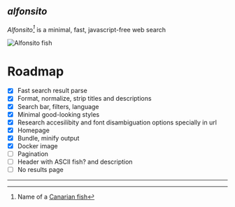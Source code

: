 ## *alfonsito*

*Alfonsito[^1]* is a minimal, fast, javascript-free web search

![Alfonsito fish](.github/alfonsito.jpg)

# Roadmap

- [X] Fast search result parse
- [X] Format, normalize, strip titles and descriptions
- [X] Search bar, filters, language
- [X] Minimal good-looking styles
- [X] Research accesilibity and font disambiguation options specially in url
- [X] Homepage
- [X] Bundle, minify output
- [X] Docker image
- [ ] Pagination
- [ ] Header with ASCII fish? and description
- [ ] No results page

--- 

[^1]: Name of a [Canarian fish](https://www3.gobiernodecanarias.org/medusa/mediateca/ecoescuela/?attachment_id=7054)
